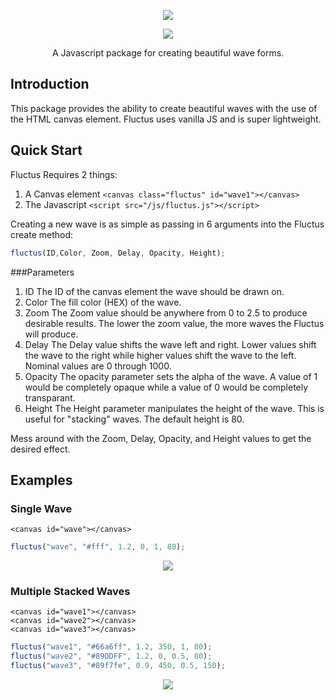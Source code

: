<p align="center"><img src="https://eagleappteam.com/images/fluctus.png"></p>

<p align="center"><img src="https://eagleappteam.com/images/waves3.png"></p>

<p align="center">A Javascript package for creating beautiful wave forms.</p>

## Introduction

This package provides the ability to create beautiful waves with the use of the HTML canvas element. Fluctus uses vanilla JS and is super lightweight.

## Quick Start

Fluctus Requires 2 things:

1. A Canvas element ``` <canvas class="fluctus" id="wave1"></canvas> ```
2. The Javascript ``` <script src="/js/fluctus.js"></script> ```

Creating a new wave is as simple as passing in 6 arguments into the Fluctus create method:

```javascript
fluctus(ID,Color, Zoom, Delay, Opacity, Height); 
```

###Parameters

1. ID
	The ID of the canvas element the wave should be drawn on.
2. Color
	The fill color (HEX) of the wave.
3. Zoom
	The Zoom value should be anywhere from 0 to 2.5 to produce desirable results. The lower the zoom value, the more waves the Fluctus will produce.
4. Delay
	The Delay value shifts the wave left and right. Lower values shift the wave to the right while higher values shift the wave to the left. Nominal values are 0 through 1000.
5. Opacity
	The opacity parameter sets the alpha of the wave. A value of 1 would be completely opaque while a value of 0 would be completely transparant.
6. Height
	The Height parameter manipulates the height of the wave. This is useful for "stacking" waves. The default height is 80.

Mess around with the Zoom, Delay, Opacity, and Height values to get the desired effect.

## Examples

### Single Wave

```
<canvas id="wave"></canvas>
```

```javascript
fluctus("wave", "#fff", 1.2, 0, 1, 80);
```

<p align="center"><img src="https://eagleappteam.com/images/waveexample1.png"></p>

### Multiple Stacked Waves

```
<canvas id="wave1"></canvas>
<canvas id="wave2"></canvas>
<canvas id="wave3"></canvas>
```

```javascript
fluctus("wave1", "#66a6ff", 1.2, 350, 1, 80);
fluctus("wave2", "#89DDFF", 1.2, 0, 0.5, 80);
fluctus("wave3", "#89f7fe", 0.9, 450, 0.5, 150);
```

<p align="center"><img src="https://eagleappteam.com/images/waveexample2.png"></p>

